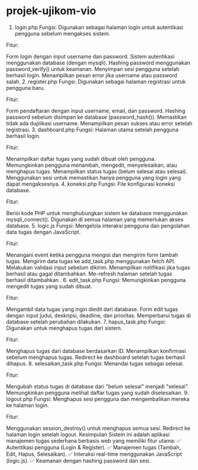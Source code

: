 # projek-ujikom-vio
1. login.php
Fungsi:
Digunakan sebagai halaman login untuk autentikasi pengguna sebelum mengakses sistem.

Fitur:

Form login dengan input username dan password.
Sistem autentikasi menggunakan database (dengan mysqli).
Hashing password menggunakan password_verify() untuk keamanan.
Menyimpan sesi pengguna setelah berhasil login.
Menampilkan pesan error jika username atau password salah.
2. register.php
Fungsi:
Digunakan sebagai halaman registrasi untuk pengguna baru.

Fitur:

Form pendaftaran dengan input username, email, dan password.
Hashing password sebelum disimpan ke database (password_hash()).
Memastikan tidak ada duplikasi username.
Menampilkan pesan sukses atau error setelah registrasi.
3. dashboard.php
Fungsi:
Halaman utama setelah pengguna berhasil login.

Fitur:

Menampilkan daftar tugas yang sudah dibuat oleh pengguna.
Memungkinkan pengguna menambah, mengedit, menyelesaikan, atau menghapus tugas.
Menampilkan status tugas (belum selesai atau selesai).
Menggunakan sesi untuk memastikan hanya pengguna yang login yang dapat mengaksesnya.
4. koneksi.php
Fungsi:
File konfigurasi koneksi database.

Fitur:

Berisi kode PHP untuk menghubungkan sistem ke database menggunakan mysqli_connect().
Digunakan di semua halaman yang memerlukan akses database.
5. logic.js
Fungsi:
Mengelola interaksi pengguna dan pengolahan data tugas dengan JavaScript.

Fitur:

Menangani event ketika pengguna mengisi dan mengirim form tambah tugas.
Mengirim data tugas ke add_task.php menggunakan fetch API.
Melakukan validasi input sebelum dikirim.
Menampilkan notifikasi jika tugas berhasil atau gagal ditambahkan.
Me-refresh halaman setelah tugas berhasil ditambahkan​
.
6. edit_task.php
Fungsi:
Memungkinkan pengguna mengedit tugas yang sudah dibuat.

Fitur:

Mengambil data tugas yang ingin diedit dari database.
Form edit tugas dengan input judul, deskripsi, deadline, dan prioritas.
Memperbarui tugas di database setelah perubahan dilakukan.
7. hapus_task.php
Fungsi:
Digunakan untuk menghapus tugas dari sistem.

Fitur:

Menghapus tugas dari database berdasarkan ID.
Menampilkan konfirmasi sebelum menghapus tugas.
Redirect ke dashboard setelah tugas berhasil dihapus.
8. selesaikan_task.php
Fungsi:
Menandai tugas sebagai selesai.

Fitur:

Mengubah status tugas di database dari "belum selesai" menjadi "selesai".
Memungkinkan pengguna melihat daftar tugas yang sudah diselesaikan.
9. logout.php
Fungsi:
Menghapus sesi pengguna dan mengembalikan mereka ke halaman login.

Fitur:

Menggunakan session_destroy() untuk menghapus semua sesi.
Redirect ke halaman login setelah logout.
Kesimpulan
Sistem ini adalah aplikasi manajemen tugas sederhana berbasis web yang memiliki fitur utama: ✅ Autentikasi pengguna (Login & Register).
✅ Manajemen tugas (Tambah, Edit, Hapus, Selesaikan).
✅ Interaksi real-time menggunakan JavaScript (logic.js).
✅ Keamanan dengan hashing password dan sesi.
